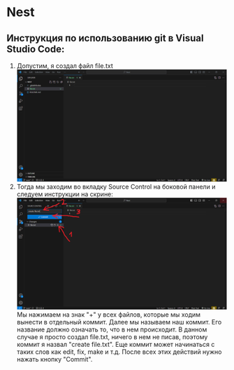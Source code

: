 # Nest
## Инструкция по использованию git в Visual Studio Code:
1. Допустим, я создал файл file.txt
![Иллюстрация к проекту](https://github.com/EmelyanovDev/Nest/raw/main/readme/1.png)
2. Тогда мы заходим во вкладку Source Control на боковой панели и следуем инструкции на скрине:
![Иллюстрация к проекту](https://github.com/EmelyanovDev/Nest/raw/main/readme/2.png)
Мы нажимаем на знак "+" у всех файлов, которые мы ходим вынести в отдельный коммит. Далее мы называем наш коммит. Его название должно означать то, что в нем происходит. В данном случае я просто создал file.txt, ничего в нем не писав, поэтому коммит я назвал "create file.txt". Еще коммит может начинаться с таких слов как edit, fix, make и т.д. После всех этих действий нужно нажать кнопку "Commit". 